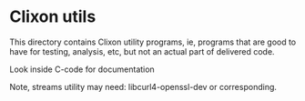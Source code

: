 # Clixon utils

This directory contains Clixon utility programs, ie, programs that are
good to have for testing, analysis, etc, but not an actual part of
delivered code.

Look inside C-code for documentation

Note, streams utility may need: libcurl4-openssl-dev or corresponding.
